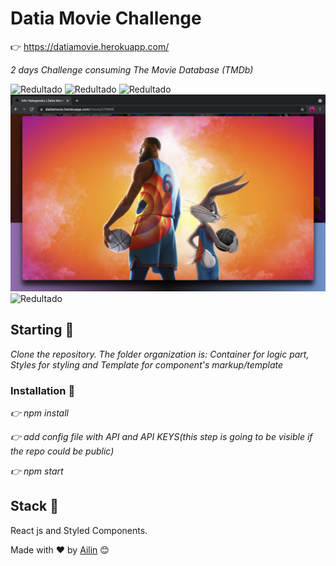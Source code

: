 # Datia Movie Challenge

👉 https://datiamovie.herokuapp.com/

_2 days Challenge consuming The Movie Database (TMDb)_

![Redultado](https://github.com/ailinnakaganeku/challenge_datia/blob/master/src/assets/images/Screen%20Shot%202021-09-23%20at%2023.46.21.png)
![Redultado](https://github.com/ailinnakaganeku/challenge_datia/blob/master/src/assets/images/Screen%20Shot%202021-09-23%20at%2023.53.06.png)
![Redultado](https://github.com/ailinnakaganeku/challenge_datia/blob/master/src/assets/images/Screen%20Shot%202021-09-23%20at%2023.47.24.png)
![Redultado](https://github.com/ailinnakaganeku/challenge_datia/blob/master/src/assets/images/Screen%20Shot%202021-09-23%20at%2023.47.37.png)
![Redultado](https://github.com/ailinnakaganeku/challenge_datia/blob/master/src/assets/images/Screen%20Shot%202021-09-23%20at%2023.47.49.png)

## Starting 🚀

_Clone the repository. The folder organization is: Container for logic part, Styles for styling and Template for component's markup/template_

### Installation 🔧

_👉 npm install_

_👉 add config file with API and API KEYS(this step is going to be visible if the repo could be public)_

_👉 npm start_

## Stack 📌

React js and Styled Components.


Made with ❤️ by [Ailin](https://github.com/ailinnakaganeku) 😊
